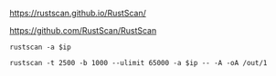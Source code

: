 https://rustscan.github.io/RustScan/

https://github.com/RustScan/RustScan

```
rustscan -a $ip
```

```
rustscan -t 2500 -b 1000 --ulimit 65000 -a $ip -- -A -oA /out/1
```
